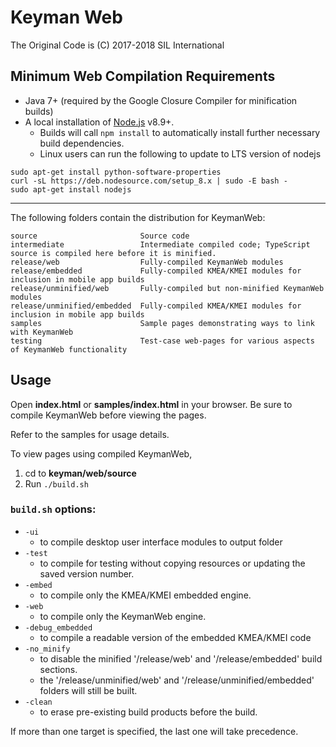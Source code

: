 # Keyman Web
The Original Code is (C) 2017-2018 SIL International

## Minimum Web Compilation Requirements

* Java 7+ (required by the Google Closure Compiler for minification builds)
* A local installation of [Node.js](https://nodejs.org/) v8.9+.
	* Builds will call `npm install` to automatically install further necessary build dependencies.
	* Linux users can run the following to update to LTS version of nodejs
```
sudo apt-get install python-software-properties
curl -sL https://deb.nodesource.com/setup_8.x | sudo -E bash -
sudo apt-get install nodejs
```
**********************************************************************

The following folders contain the distribution for KeymanWeb:

	source				         Source code
	intermediate    	         Intermediate compiled code; TypeScript source is compiled here before it is minified.
	release/web	                 Fully-compiled KeymanWeb modules
	release/embedded	         Fully-compiled KMEA/KMEI modules for inclusion in mobile app builds
	release/unminified/web       Fully-compiled but non-minified KeymanWeb modules
	release/unminified/embedded  Fully-compiled KMEA/KMEI modules for inclusion in mobile app builds
	samples				         Sample pages demonstrating ways to link with KeymanWeb
	testing     		         Test-case web-pages for various aspects of KeymanWeb functionality

## Usage
Open **index.html** or **samples/index.html** in your browser. Be sure to compile KeymanWeb before viewing the pages.

Refer to the samples for usage details.

To view pages using compiled KeymanWeb,
1. cd to **keyman/web/source**
2. Run `./build.sh`

### `build.sh` options:

*  `-ui`
    - to compile desktop user interface modules to output folder
*  `-test`
    - to compile for testing without copying resources or updating the saved version number.
*  `-embed`
    - to compile only the KMEA/KMEI embedded engine.
*  `-web`
    - to compile only the KeymanWeb engine.
*  `-debug_embedded`
    - to compile a readable version of the embedded KMEA/KMEI code
*  `-no_minify`
    - to disable the minified '/release/web' and '/release/embedded' build sections.
	- the '/release/unminified/web' and '/release/unminified/embedded' folders will still be built.
*  `-clean`
    - to erase pre-existing build products before the build.
	
If more than one target is specified, the last one will take precedence.
